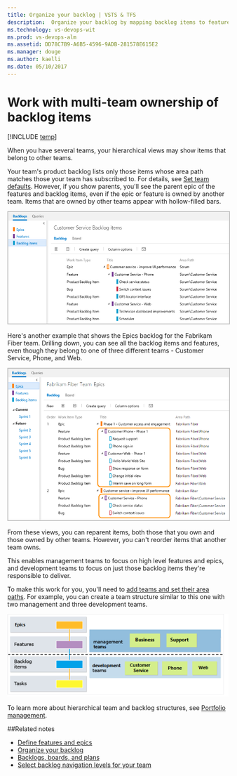 ```yaml
---
title: Organize your backlog | VSTS & TFS  
description:  Organize your backlog by mapping backlog items to features, and features to epics in VSTS or Team Foundation Server (TFS)  
ms.technology: vs-devops-wit
ms.prod: vs-devops-alm
ms.assetid: DD78C7B9-A6B5-4596-9ADB-281578E615E2  
ms.manager: douge
ms.author: kaelli
ms.date: 05/10/2017
--- 
```


# Work with multi-team ownership of backlog items  

[!INCLUDE [temp](../_shared/dev15-version-header.md)]

<a id="multi-team">  </a>

When you have several teams, your hierarchical views may show items that belong to other teams.  

Your team's product backlog lists only those items whose area path matches those your team has subscribed to. For details, see [Set team defaults](../scale/set-team-defaults.md). However, if you show parents, 
you'll see the parent epic of the features and backlog items, even if the epic or feature is owned by another team. 
Items that are owned by other teams appear with hollow-filled bars.  

<img src="_img/ALM_OB_CustServTeamBacklog.png" alt="Team backlog is filtered based on area path ownership" style="border: 2px solid #C3C3C3;" />  

Here's another example that shows the Epics backlog for the Fabrikam Fiber team. 
Drilling down, you can see all the backlog items and features, even though they 
belong to one of three different teams - Customer Service, Phone, and Web.  
 
<img src="_img/ALM_OB_MutliTeamOwnershipEpics.png" alt="Drill-down of Epics showing features and backlog items owned by other teams" style="border: 2px solid #C3C3C3;" />  

From these views, you can reparent items, both those that you own and those owned by other teams. 
However, you can't reorder items that another team owns.  

This enables management teams to focus on high level features and epics, and development teams 
to focus on just those backlog items they're responsible to deliver. 

To make this work for you, you'll need to [add teams and set their area paths](../scale/multiple-teams.md). 
For example, you can create a team structure similar to this one with two management and three development teams.

![Conceptual image of backlogs and multi-team ownership](_img/ALM_OB_MultiTeam_C.png)

To learn more about hierarchical team and backlog structures, see [Portfolio management](../scale/portfolio-management.md).


##Related notes

- [Define features and epics](define-features-epics.md)
- [Organize your backlog](organize-backlog.md)
- [Backlogs, boards, and plans](backlogs-boards-plans.md)  
- [Select backlog navigation levels for your team](../customize/select-backlog-navigation-levels.md)  